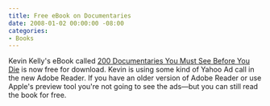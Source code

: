 ```yaml
---
title: Free eBook on Documentaries
date: 2008-01-02 00:00:00 -08:00
categories:
- Books
---
```


<p>Kevin Kelly's eBook called <a href="http://www.kk.org/cooltools/archives/002538.php">200 Documentaries You Must See Before You Die</a> is now free for download. Kevin is using some kind of Yahoo Ad call in the new Adobe Reader. If you have an older version of Adobe Reader or use Apple's preview tool you're not going to see the ads&#8212;but you can still read the book for free.</p>
